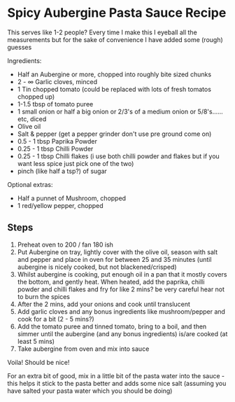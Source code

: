 # Spicy Aubergine Pasta Sauce Recipe
This serves like 1-2 people? Every time I make this I eyeball all the measurements but for the sake of convenience I have added some (rough) guesses

Ingredients:

* Half an Aubergine or more, chopped into roughly bite sized chunks
* 2 - ∞ Garlic cloves, minced
* 1 Tin chopped tomato (could be replaced with lots of fresh tomatos chopped up)
* 1-1.5 tbsp of tomato puree  
* 1 small onion or half a big onion or 2/3's of a medium onion or 5/8's...... etc, diced
* Olive oil
* Salt & pepper (get a pepper grinder don't use pre ground come on)
* 0.5 - 1 tbsp Paprika Powder
* 0.25 - 1 tbsp Chilli Powder
* 0.25 - 1 tbsp Chilli flakes (i use both chilli powder and flakes but if you want less spice just pick one of the two)
* pinch (like half a tsp?) of sugar

Optional extras:
* Half a punnet of Mushroom, chopped
* 1 red/yellow pepper, chopped


## Steps
1. Preheat oven to 200 / fan 180 ish 
2. Put Aubergine on tray, lightly cover with the olive oil, season with salt and pepper and place in oven for between 25 and 35 minutes (until aubergine is nicely cooked, but not blackened/crisped)
3. Whilst aubergine is cooking, put enough oil in a pan that it mostly covers the bottom, and gently heat. When heated, add the paprika, chilli powder and chilli flakes and fry for like 2 mins? be very careful hear not to burn the spices 
4. After the 2 mins, add your onions and cook until translucent
5. Add garlic cloves and any bonus ingredients like mushroom/pepper and cook for a bit (2 - 5 mins?)
6. Add the tomato puree and tinned tomato, bring to a boil, and then simmer until the aubergine (and any bonus ingredients) is/are cooked (at least 5 mins)
7. Take aubergine from oven and mix into sauce

Voila! Should be nice! 

For an extra bit of good, mix in a little bit of the pasta water into the sauce - this helps it stick to the pasta better and adds some nice salt (assuming you have salted your pasta water which you should be doing)
